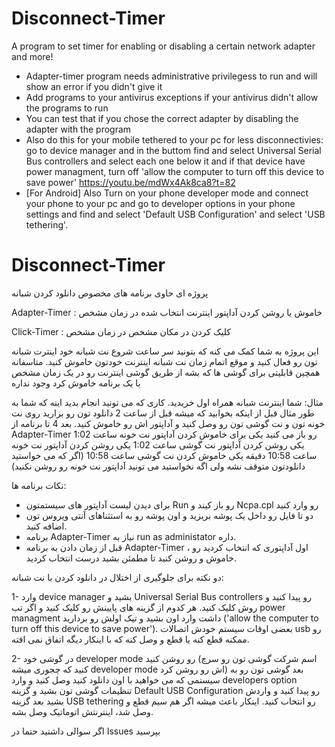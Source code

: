 # Disconnect-Timer
A program to set timer for enabling or disabling a certain network adapter and more!

* Adapter-timer program needs administrative privilegess to run and will show an error if you didn't give it
* Add programs to your antivirus exceptions if your antivirus didn't allow the programs to run
* You can test that if you chose the correct adapter by disabling the adapter with the program
* Also do this for your mobile tethered to your pc for less disconnectivies: go to device manager and in the buttom find and select Universal Serial Bus controllers and select each one below it and if that device have power managment, turn off 'allow the computer to turn off this device to save power' https://youtu.be/mdWx4Ak8ca8?t=82
* \[For Android\] Also Turn on your phone developer mode and connect your phone to your pc and go to developer options in your phone settings and find and select 'Default USB Configuration' and select 'USB tethering'.


# Disconnect-Timer
پروژه ای حاوی برنامه های مخصوص دانلود کردن شبانه

Adapter-Timer : خاموش یا روشن کردن آداپتور اینترنت انتخاب شده در زمان مشخص

Click-Timer : کلیک کردن در مکان مشخص در زمان مشخص

این پروژه به شما کمک می کنه که بتونید سر ساعت شروع نت شبانه خود اینترت شبانه تون رو فعال کنید و موقع اتمام زمان نت شبانه اینترنت خودتون خاموش کنید. متاسفانه همچین قابلیتی برای گوشی ها که بشه از طریق گوشی اینترنت رو در یک زمان مشخص با یک برنامه خاموش کرد وجود نداره

مثال: شما اینترنت شبانه همراه اول خریدید. کاری که می تونید انجام بدید اینه که شما به طور مثال قبل از اینکه بخوابید که میشه قبل از ساعت 2 دانلود تون رو بزارید روی نت خونه تون و نت گوشی تون رو وصل کنید و آداپتور اش رو خاموش کنید. بعد 4 تا برنامه از Adapter-Timer رو باز می کنید یکی برای خاموش کردن آداپتور نت خونه ساعت 1:02 یکی روشن کردن آداپتور نت گوشی ساعت 1:02 یکی روشن کردن آداپتور نت خونه ساعت 10:58 دقیقه یکی خاموش کردن نت گوشی ساعت 10:58 (اگر که می خواستید دانلودتون متوقف نشه ولی اگه نخواستید می تونید آداپتور نت خونه رو روشن نکنید)

نکات برنامه ها:

* برای دیدن لیست آداپتور های سیستمتون Run رو باز کیند و Ncpa.cpl رو وارد کنید
* دو تا فایل رو داخل یک پوشه بریزید و اون پوشه رو به استثناهای آنتی ویروس تون اضافه کنید.
* برنامه Adapter-Timer نیاز به run as administator داره.
* قبل از زمان دادن به برنامه Adapter-Timer ، اول آداپتوری که انتخاب کردید رو خاموش و روشن کنید تا مطمئن بشید درست انتخاب کردید.

دو نکته برای جلوگیری از اختلال در دانلود کردن با نت شبانه:

1- وارد device manager بشید و Universal Serial Bus controllers رو پیدا کنید و روش کلیک کنید. هر کدوم از گزینه های پایینش رو کلیک کنید و اگر تب power managment داشت وارد اون بشید و تیک اولش رو بردارید ('allow the computer to turn off this device to save power'). بعضی اوقات سیستم خودش اتصالات usb رو ممکنه قطع کنه یا قطع و وصل کنه که با اینکار دیگه اتفاق نمی افته.

2- در گوشی خود developer mode رو روشن کنید (اسم شرکت گوشی تون رو سرچ کنید که چجوری میشه developer mode اش رو روشن کرد) بعد گوشی تون رو به سیستمی که می خواهید با اون دانلود کنید وصل کنید و وارد developers option تنظیمات گوشی تون بشید و گزینه Default USB Configuration رو پیدا کنید و واردش بشید بعد گزینه USB tethering رو انتخاب کنید. اینکار باعث میشه اگر هم سیم قطع و وصل شد، اینترنتش اتوماتیک وصل بشه.

اگر سوالی داشتید حتما در Issues بپرسید
